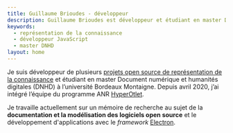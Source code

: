 ```yaml
---
title: Guillaume Brioudes - développeur
description: Guillaume Brioudes est développeur et étudiant en master Document numérique et humanités digitales à l’université Bordeaux Montaigne 
keywords:
  - représentation de la connaissance
  - développeur JavaScript
  - master DNHD
layout: home
---
```


Je suis développeur de plusieurs [projets open source de représentation de la connaissance](https://github.com/graphlab-fr) et étudiant en master Document numérique et humanités digitales (DNHD) à l’université Bordeaux Montaigne. Depuis avril 2020, j’ai intégré l’équipe du programme ANR [HyperOtlet](https://hyperotlet.hypotheses.org/).

Je travaille actuellement sur un mémoire de recherche au sujet de la **documentation et la modélisation des logiciels open source** et le développement d'applications avec le *framework* [Electron](https://www.electronjs.org/).
